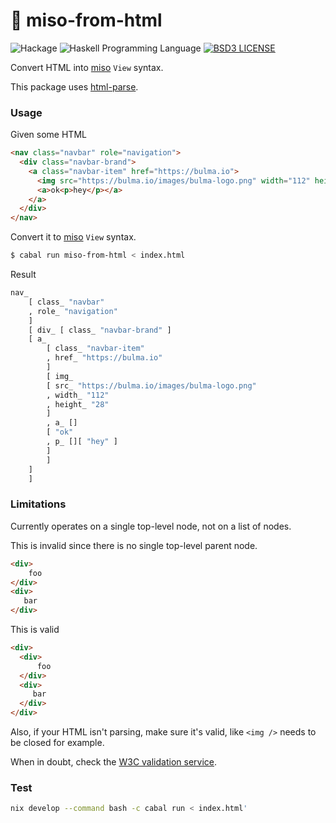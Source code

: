 🍜 miso-from-html
===================
![Hackage](https://img.shields.io/hackage/v/miso-from-html.svg)
![Haskell Programming Language](https://img.shields.io/badge/language-Haskell-blue.svg)
[![BSD3 LICENSE](https://img.shields.io/github/license/mashape/apistatus.svg)](https://github.com/dmjio/miso-from-html/blob/master/miso-from-html/LICENSE)

Convert HTML into [miso](https://github.com/dmjio/miso) `View` syntax.

This package uses [html-parse](https://github.com/bgamari/html-parse).

### Usage

Given some HTML

```html
<nav class="navbar" role="navigation">
  <div class="navbar-brand">
    <a class="navbar-item" href="https://bulma.io">
      <img src="https://bulma.io/images/bulma-logo.png" width="112" height="28">
      <a>ok<p>hey</p></a>
    </a>
  </div>
</nav>
```

Convert it to [miso](https://github.com/dmjio/miso) `View` syntax.

```bash
$ cabal run miso-from-html < index.html
```

Result

```haskell
nav_
    [ class_ "navbar"
    , role_ "navigation"
    ]
    [ div_ [ class_ "navbar-brand" ]
	[ a_
	    [ class_ "navbar-item"
	    , href_ "https://bulma.io"
	    ]
	    [ img_
		[ src_ "https://bulma.io/images/bulma-logo.png"
		, width_ "112"
		, height_ "28"
		]
	    , a_ []
		[ "ok"
		, p_ [][ "hey" ]
		]
	    ]
	]
    ]
```

### Limitations

Currently operates on a single top-level node, not on a list of nodes.

This is invalid since there is no single top-level parent node.

```html
<div>
    foo
</div>
<div>
   bar
</div>
```

This is valid

```html
<div>
  <div>
      foo
  </div>
  <div>
     bar
  </div>
</div>
```

Also, if your HTML isn't parsing, make sure it's valid, like `<img />` needs to be closed for example.

When in doubt, check the [W3C validation service](https://validator.w3.org/#validate_by_input).

### Test

```bash
nix develop --command bash -c cabal run < index.html'
```
